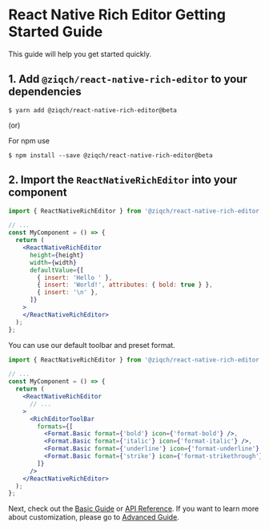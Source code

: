 # React Native Rich Editor Getting Started Guide

This guide will help you get started quickly.

## 1. Add `@ziqch/react-native-rich-editor` to your dependencies

```
$ yarn add @ziqch/react-native-rich-editor@beta
```

(or)

For npm use

```
$ npm install --save @ziqch/react-native-rich-editor@beta
```

## 2. Import the `ReactNativeRichEditor` into your component

```jsx
import { ReactNativeRichEditor } from '@ziqch/react-native-rich-editor';

// ...
const MyComponent = () => {
  return (
    <ReactNativeRichEditor
      height={height}
      width={width}
      defaultValue={[
        { insert: 'Hello ' },
        { insert: 'World!', attributes: { bold: true } },
        { insert: '\n' },
      ]}
    >
    </ReactNativeRichEditor>
  );
};
```

You can use our default toolbar and preset format.

```jsx
import { ReactNativeRichEditor } from '@ziqch/react-native-rich-editor';

// ...
const MyComponent = () => {
  return (
    <ReactNativeRichEditor
      // ...
    >
      <RichEditorToolBar
        formats={[
          <Format.Basic format={'bold'} icon={'format-bold'} />,
          <Format.Basic format={'italic'} icon={'format-italic'} />,
          <Format.Basic format={'underline'} icon={'format-underline'} />,
          <Format.Basic format={'strike'} icon={'format-strikethrough'} />,
        ]}
      />
    </ReactNativeRichEditor>
  );
};
```

Next, check out the [Basic Guide](./Guide.md) or [API Reference](./API-Reference.md).
If you want to learn more about customization, please go to [Advanced Guide](./Advanced-Guide.md).

